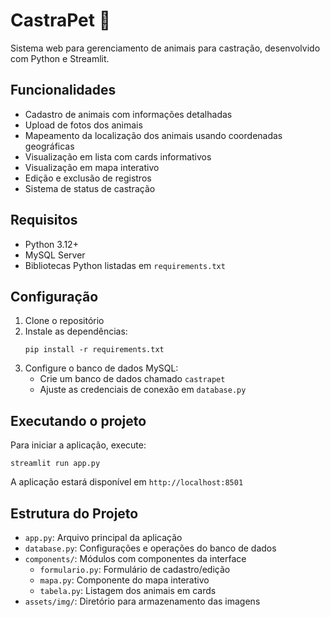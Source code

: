 # CastraPet 🐾

Sistema web para gerenciamento de animais para castração, desenvolvido com Python e Streamlit.

## Funcionalidades

- Cadastro de animais com informações detalhadas
- Upload de fotos dos animais
- Mapeamento da localização dos animais usando coordenadas geográficas
- Visualização em lista com cards informativos
- Visualização em mapa interativo
- Edição e exclusão de registros
- Sistema de status de castração

## Requisitos

- Python 3.12+
- MySQL Server
- Bibliotecas Python listadas em `requirements.txt`

## Configuração

1. Clone o repositório
2. Instale as dependências:
   ```
   pip install -r requirements.txt
   ```
3. Configure o banco de dados MySQL:
   - Crie um banco de dados chamado `castrapet`
   - Ajuste as credenciais de conexão em `database.py`

## Executando o projeto

Para iniciar a aplicação, execute:
```
streamlit run app.py
```

A aplicação estará disponível em `http://localhost:8501`

## Estrutura do Projeto

- `app.py`: Arquivo principal da aplicação
- `database.py`: Configurações e operações do banco de dados
- `components/`: Módulos com componentes da interface
  - `formulario.py`: Formulário de cadastro/edição
  - `mapa.py`: Componente do mapa interativo
  - `tabela.py`: Listagem dos animais em cards
- `assets/img/`: Diretório para armazenamento das imagens